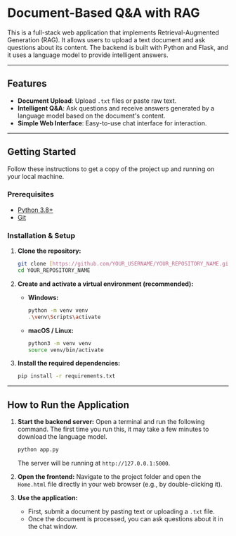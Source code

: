 
# Document-Based Q&A with RAG

This is a full-stack web application that implements Retrieval-Augmented Generation (RAG). It allows users to upload a text document and ask questions about its content. The backend is built with Python and Flask, and it uses a language model to provide intelligent answers.

---

## Features

* **Document Upload**: Upload `.txt` files or paste raw text.
* **Intelligent Q&A**: Ask questions and receive answers generated by a language model based on the document's content.
* **Simple Web Interface**: Easy-to-use chat interface for interaction.

---

## Getting Started

Follow these instructions to get a copy of the project up and running on your local machine.

### Prerequisites

* [Python 3.8+](https://www.python.org/downloads/)
* [Git](https://git-scm.com/downloads/)

### Installation & Setup

1.  **Clone the repository:**
    ```sh
    git clone [https://github.com/YOUR_USERNAME/YOUR_REPOSITORY_NAME.git](https://github.com/YOUR_USERNAME/YOUR_REPOSITORY_NAME.git)
    cd YOUR_REPOSITORY_NAME
    ```

2.  **Create and activate a virtual environment (recommended):**
    * **Windows:**
        ```sh
        python -m venv venv
        .\venv\Scripts\activate
        ```
    * **macOS / Linux:**
        ```sh
        python3 -m venv venv
        source venv/bin/activate
        ```

3.  **Install the required dependencies:**
    ```sh
    pip install -r requirements.txt
    ```

---

## How to Run the Application

1.  **Start the backend server:**
    Open a terminal and run the following command. The first time you run this, it may take a few minutes to download the language model.
    ```sh
    python app.py
    ```
    The server will be running at `http://127.0.0.1:5000`.

2.  **Open the frontend:**
    Navigate to the project folder and open the `Home.html` file directly in your web browser (e.g., by double-clicking it).

3.  **Use the application:**
    * First, submit a document by pasting text or uploading a `.txt` file.
    * Once the document is processed, you can ask questions about it in the chat window.
